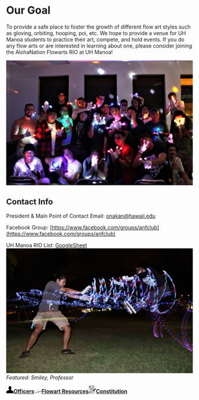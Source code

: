 # Our Goal
To provide a safe place to foster the growth of different flow art styles such as gloving, orbiting, hooping, poi, etc.  We hope to provide a venue for UH Manoa students to practice their art, compete, and hold events.  If you do any flow arts or are interested in learning about one, please consider joining the AlohaNation Flowarts RIO at UH Manoa!

<img class="ui right floated rounded image" src="IMG_5972.JPG" width="700">


## Contact Info
President & Main Point of Contact Email: onakan@hawaii.edu

Facebook Group: [https://www.facebook.com/groups/anfclub](https://www.facebook.com/groups/anfclub)

UH Manoa RIO List: [GoogleSheet](https://docs.google.com/spreadsheets/d/1vK_ixq3a86uXjHXy9oNnyYHwAvyU9smNPKuJU6OYd-Q/edit#gid=864157507)
<img class="ui right floated rounded image" src="chetxprof.jpg" width="700">
                                            _Featured: Smiley, Professor_
                                            
<img src="profilepic.png" width="20">**[Officers](officers.md)**<img src="book.png" width="20">**[Flowart Resources](flowresources.md)**<img src="scroll.png" width="20">**[Constitution](constitution.md)**     
                                           


